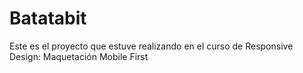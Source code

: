 # Batatabit
Este es el proyecto que estuve realizando en el curso de Responsive Design: Maquetación Mobile First
